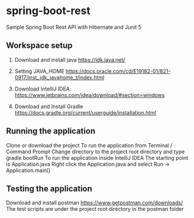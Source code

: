 # spring-boot-rest
Sample Spring Boot Rest API with Hibernate and Junit 5

## Workspace setup
1) Download and install java <https://jdk.java.net/>

2) Setting JAVA_HOME  <https://docs.oracle.com/cd/E19182-01/821-0917/inst_jdk_javahome_t/index.html>

3) Download IntelliJ IDEA: <https://www.jetbrains.com/idea/download/#section=windows>

4) Download and Install Gradle <https://docs.gradle.org/current/userguide/installation.html>

## Running the application
Clone or download the project
To run the application from Terminal / Command Prompt
Change directory to the project root directory and type gradle bootRun
To run the application inside IntelliJ IDEA
The starting point is Application.java
Right click the Application.java and select Run -> Application.main()

## Testing the application
Download and install postman <https://www.getpostman.com/downloads/>
The test scripts are under the project root directory in the postman folder
